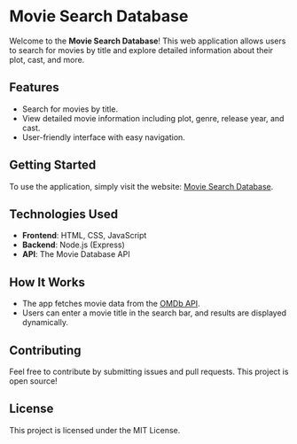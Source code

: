 # Movie Search Database

Welcome to the **Movie Search Database**! This web application allows users to search for movies by title and explore detailed information about their plot, cast, and more.

## Features
- Search for movies by title.
- View detailed movie information including plot, genre, release year, and cast.
- User-friendly interface with easy navigation.

## Getting Started
To use the application, simply visit the website: [Movie Search Database](https://movie-search-3xx4.onrender.com/).

## Technologies Used
- **Frontend**: HTML, CSS, JavaScript
- **Backend**: Node.js (Express)
- **API**: The Movie Database API

## How It Works
- The app fetches movie data from the [OMDb API](https://www.omdbapi.com/).
- Users can enter a movie title in the search bar, and results are displayed dynamically.

## Contributing
Feel free to contribute by submitting issues and pull requests. This project is open source!

## License
This project is licensed under the MIT License.
